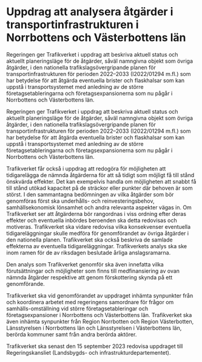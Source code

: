 # Uppdrag att analysera åtgärder i transportinfrastrukturen i Norrbottens och Västerbottens län

Regeringen ger Trafikverket i uppdrag att beskriva aktuell status och aktuellt planeringsläge för de åtgärder, såväl namngivna objekt som övriga åtgärder, i den nationella trafikslagsövergripande planen för transportinfrastrukturen för perioden 2022–2033 (I2022/01294 m.fl.) som har betydelse för att åtgärda eventuella brister och flaskhalsar som kan uppstå i transportsystemet med anledning av de större företagsetableringarna och företagsexpansionerna som nu pågår i Norrbottens och Västerbottens län.

Regeringen ger Trafikverket i uppdrag att beskriva aktuell status och aktuellt planeringsläge för de åtgärder, såväl namngivna objekt som övriga åtgärder, i den nationella trafikslagsövergripande planen för transportinfrastrukturen för perioden 2022–2033 (I2022/01294 m.fl.) som har betydelse för att åtgärda eventuella brister och flaskhalsar som kan uppstå i transportsystemet med anledning av de större företagsetableringarna och företagsexpansionerna som nu pågår i Norrbottens och Västerbottens län.

Trafikverket får också i uppdrag att redogöra för möjligheten att tidigarelägga de nämnda åtgärderna för att så tidigt som möjligt få till stånd önskvärda effekter. Det kan exempelvis handla om möjligheten att snabbt få till stånd utökad kapacitet på de sträckor eller punkter där behoven är som störst. I den sammantagna bedömningen av vilka åtgärder som bör genomföras först ska underhålls- och reinvesteringsbehov, samhällsekonomisk lönsamhet och andra relevanta aspekter vägas in. Om Trafikverket ser att åtgärderna bör rangordnas i viss ordning efter deras effekter och eventuella inbördes beroenden ska detta redovisas och motiveras. Trafikverket ska vidare redovisa vilka konsekvenser eventuella tidigareläggningar skulle medföra för genomförandet av övriga åtgärder i den nationella planen. Trafikverket ska också beskriva de samlade effekterna av eventuella tidigareläggningar. Trafikverkets analys ska ske inom ramen för de av riksdagen beslutade årliga anslagsramarna.

Den analys som Trafikverket genomför ska även innefatta vilka förutsättningar och möjligheter som finns till medfinansiering av ovan nämnda åtgärder respektive att genom förskottering skynda på ett genomförande.

Trafikverket ska vid genomförandet av uppdraget inhämta synpunkter från och koordinera arbetet med regeringens samordnare för frågor om samhälls-omställning vid större företagsetableringar och företagsexpansioner i Norrbottens och Västerbottens län. Trafikverket ska även inhämta synpunkter från Region Norrbotten och Region Västerbotten, Länsstyrelsen i Norrbottens län och Länsstyrelsen i Västerbottens län, berörda kommuner samt från andra berörda aktörer.

Trafikverket ska senast den 15 september 2023 redovisa uppdraget till Regeringskansliet (Landsbygds- och infrastrukturdepartementet).
